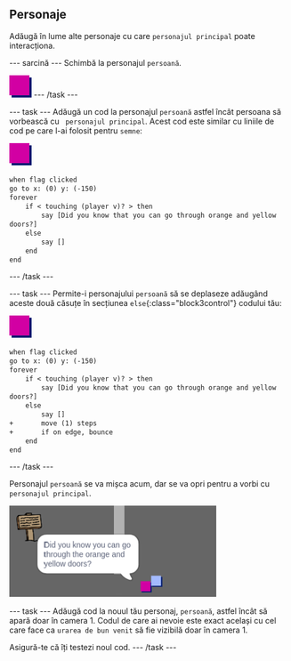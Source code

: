 ## Personaje

Adăugă în lume alte personaje cu care `personajul principal` poate interacționa.

\--- sarcină \--- Schimbă la personajul `persoană`.

![Personaj persoană](images/person.png) \--- /task \---

\--- task \--- Adăugă un cod la personajul `persoană` astfel încât persoana să vorbească cu ` personajul principal`. Acest cod este similar cu liniile de cod pe care l-ai folosit pentru `semne`:

![persoană](images/person.png)

```blocks3
when flag clicked
go to x: (0) y: (-150)
forever
    if < touching (player v)? > then
        say [Did you know that you can go through orange and yellow doors?]
    else
        say []
    end
end
```

\--- /task \---

\--- task \--- Permite-i personajului `persoană` să se deplaseze adăugând aceste două căsuțe în secțiunea `else`{:class="block3control"} codului tău:

![persoană](images/person.png)

```blocks3
when flag clicked
go to x: (0) y: (-150)
forever
    if < touching (player v)? > then
        say [Did you know that you can go through orange and yellow doors?]
    else
        say []
+       move (1) steps
+       if on edge, bounce
    end
end

```

\--- /task \---

Personajul `persoană` se va mișca acum, dar se va opri pentru a vorbi cu `personajul principal`.

![captură de ecran](images/world-person-test.png)

\--- task \--- Adăugă cod la nouul tău personaj, `persoană`, astfel încât să apară doar în camera 1. Codul de care ai nevoie este exact același cu cel care face ca `urarea de bun venit` să fie vizibilă doar în camera 1.

Asigură-te că îți testezi noul cod. \--- /task \---